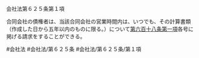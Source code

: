 会社法第６２５条第１項

合同会社の債権者は、当該合同会社の営業時間内は、いつでも、その計算書類（作成した日から五年以内のものに限る。）について[第六百十八条第一項](会社法＿＿＿＿第６１８条第１項)各号に掲げる請求をすることができる。

#会社法
#会社法/第６２５条
#会社法/第６２５条/第１項
